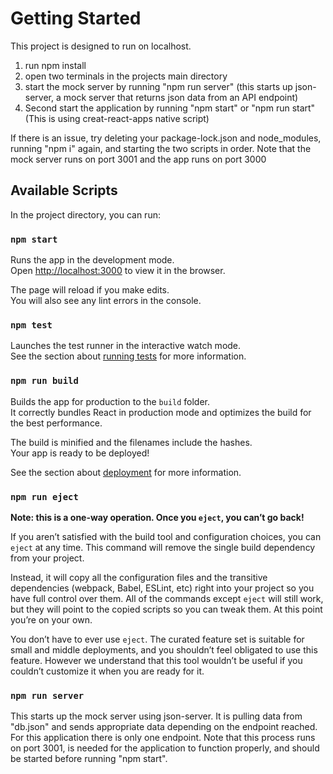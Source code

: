 # Getting Started

This project is designed to run on localhost.

1. run npm install
2. open two terminals in the projects main directory
3. start the mock server by running "npm run server" (this starts up json-server, a mock server that returns json data from an API endpoint)
4. Second start the application by running "npm start" or "npm run start" (This is using creat-react-apps native script)

If there is an issue, try deleting your package-lock.json and node_modules, running "npm i" again, and starting the two scripts in order.
Note that the mock server runs on port 3001 and the app runs on port 3000

## Available Scripts

In the project directory, you can run:

### `npm start`

Runs the app in the development mode.\
Open [http://localhost:3000](http://localhost:3000) to view it in the browser.

The page will reload if you make edits.\
You will also see any lint errors in the console.

### `npm test`

Launches the test runner in the interactive watch mode.\
See the section about [running tests](https://facebook.github.io/create-react-app/docs/running-tests) for more information.

### `npm run build`

Builds the app for production to the `build` folder.\
It correctly bundles React in production mode and optimizes the build for the best performance.

The build is minified and the filenames include the hashes.\
Your app is ready to be deployed!

See the section about [deployment](https://facebook.github.io/create-react-app/docs/deployment) for more information.

### `npm run eject`

**Note: this is a one-way operation. Once you `eject`, you can’t go back!**

If you aren’t satisfied with the build tool and configuration choices, you can `eject` at any time. This command will remove the single build dependency from your project.

Instead, it will copy all the configuration files and the transitive dependencies (webpack, Babel, ESLint, etc) right into your project so you have full control over them. All of the commands except `eject` will still work, but they will point to the copied scripts so you can tweak them. At this point you’re on your own.

You don’t have to ever use `eject`. The curated feature set is suitable for small and middle deployments, and you shouldn’t feel obligated to use this feature. However we understand that this tool wouldn’t be useful if you couldn’t customize it when you are ready for it.

### `npm run server`

This starts up the mock server using json-server. It is pulling data from "db.json" and sends appropriate data depending on the endpoint reached. For this application there is only one endpoint. Note that this process runs on port 3001, is needed for the application to function properly, and should be started before running "npm start".
